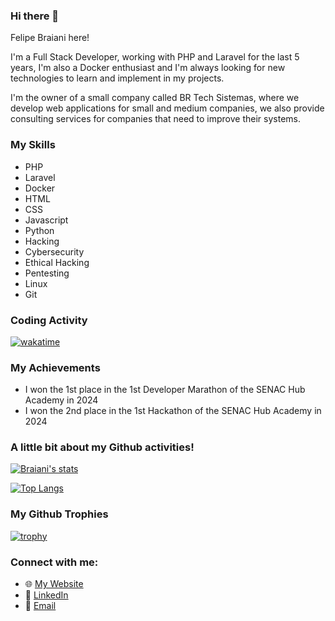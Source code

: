 ### Hi there 👋

Felipe Braiani here!

I'm a Full Stack Developer, working with PHP and Laravel for the last 5 years, I'm also a Docker enthusiast and I'm always looking for new technologies to learn and implement in my projects.

I'm the owner of a small company called BR Tech Sistemas, where we develop web applications for small and medium companies, we also provide consulting services for companies that need to improve their systems.

### My Skills

- PHP
- Laravel
- Docker
- HTML
- CSS
- Javascript
- Python
- Hacking
- Cybersecurity
- Ethical Hacking
- Pentesting
- Linux
- Git

### Coding Activity

[![wakatime](https://wakatime.com/badge/user/e173ee68-7633-4038-9460-1473cbbb43d0.svg)](https://wakatime.com/@e173ee68-7633-4038-9460-1473cbbb43d0)

### My Achievements

- I won the 1st place in the 1st Developer Marathon of the SENAC Hub Academy in 2024
- I won the 2nd place in the 1st Hackathon of the SENAC Hub Academy in 2024

### A little bit about my Github activities!

[![Braiani's stats](https://github-readme-stats.vercel.app/api?username=Braiani&theme=dark&show_icons=true&hide_border=false&count_private=true&show=reviews,prs_merged,prs_merged_percentage&border_radius=20)](https://brtechsistemas.com.br)

[![Top Langs](https://github-readme-stats.vercel.app/api/top-langs/?username=Braiani&layout=compact&theme=dark&hide_border=false&border_radius=20)](https://brtechsistemas.com.br)

### My Github Trophies

[![trophy](https://github-profile-trophy.vercel.app/?username=Braiani&theme=onedark)](https://brtechsistemas.com.br)


### Connect with me:

- 🌐 [My Website](https://brtechsistemas.com.br)
- 💼 [LinkedIn](https://www.linkedin.com/in/felipe-gustavo-braiani-santos/)
- 📧 [Email](mailto:felipe@brtechsistemas.com.br)

